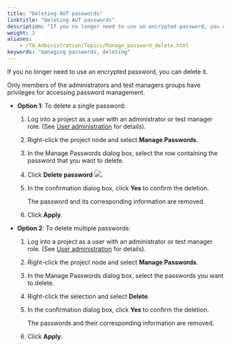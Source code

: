 ```yaml
--- 
title: "Deleting AUT passwords"
linktitle: "Deleting AUT passwords"
description: "If you no longer need to use an encrypted password, you can delete it."
weight: 3
aliases: 
    - /TA_Administration/Topics/Manage_password_delete.html
keywords: "managing passwords, deleting"
---
```


If you no longer need to use an encrypted password, you can delete it.

Only members of the administrators and test managers groups have privileges for accessing password management.

-   **Option 1**: To delete a single password:

    1.  Log into a project as a user with an administrator or test manager role. \(See [User administration](/administration-guide/users-and-passwords/user-administration/) for details\).

    2.  Right-click the project node and select **Manage Passwords**.

    3.  In the Manage Passwords dialog box, select the row containing the password that you want to delete.

    4.  Click **Delete password** ![](/images/TA_Administration/Images/Delete_pw_btn.png).

    5.  In the confirmation dialog box, click **Yes** to confirm the deletion.

        The password and its corresponding information are removed.

    6.  Click **Apply**.

-   **Option 2**: To delete multiple passwords:

    1.  Log into a project as a user with an administrator or test manager role. \(See [User administration](/administration-guide/users-and-passwords/user-administration/) for details\).

    2.  Right-click the project node and select **Manage Passwords**.

    3.  In the Manage Passwords dialog box, select the passwords you want to delete.

    4.  Right-click the selection and select **Delete**.

    5.  In the confirmation dialog box, click **Yes** to confirm the deletion.

        The passwords and their corresponding information are removed.

    6.  Click **Apply**.





